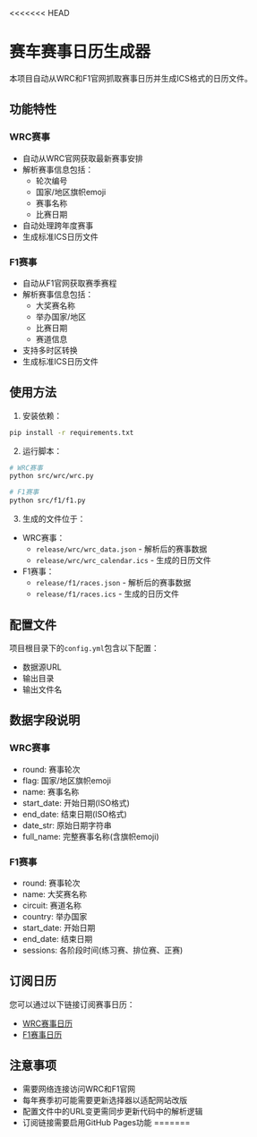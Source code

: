<<<<<<< HEAD
# 赛车赛事日历生成器

本项目自动从WRC和F1官网抓取赛事日历并生成ICS格式的日历文件。

## 功能特性

### WRC赛事
- 自动从WRC官网获取最新赛事安排
- 解析赛事信息包括：
  - 轮次编号
  - 国家/地区旗帜emoji
  - 赛事名称
  - 比赛日期
- 自动处理跨年度赛事
- 生成标准ICS日历文件

### F1赛事
- 自动从F1官网获取赛季赛程
- 解析赛事信息包括：
  - 大奖赛名称
  - 举办国家/地区
  - 比赛日期
  - 赛道信息
- 支持多时区转换
- 生成标准ICS日历文件

## 使用方法

1. 安装依赖：
```bash
pip install -r requirements.txt
```

2. 运行脚本：
```bash
# WRC赛事
python src/wrc/wrc.py

# F1赛事
python src/f1/f1.py
```

3. 生成的文件位于：
- WRC赛事：
  - `release/wrc/wrc_data.json` - 解析后的赛事数据
  - `release/wrc/wrc_calendar.ics` - 生成的日历文件
- F1赛事：
  - `release/f1/races.json` - 解析后的赛事数据
  - `release/f1/races.ics` - 生成的日历文件

## 配置文件
项目根目录下的`config.yml`包含以下配置：
- 数据源URL
- 输出目录
- 输出文件名

## 数据字段说明

### WRC赛事
- round: 赛事轮次
- flag: 国家/地区旗帜emoji
- name: 赛事名称
- start_date: 开始日期(ISO格式)
- end_date: 结束日期(ISO格式)
- date_str: 原始日期字符串
- full_name: 完整赛事名称(含旗帜emoji)

### F1赛事
- round: 赛事轮次
- name: 大奖赛名称
- circuit: 赛道名称
- country: 举办国家
- start_date: 开始日期
- end_date: 结束日期
- sessions: 各阶段时间(练习赛、排位赛、正赛)

## 订阅日历

您可以通过以下链接订阅赛事日历：
- [WRC赛事日历](https://Miku196.github.io/sport_schedule/release/wrc/wrc.ics)
- [F1赛事日历](https://Miku196.github.io/sport_schedule/release/f1/races.ics)

## 注意事项

- 需要网络连接访问WRC和F1官网
- 每年赛季初可能需要更新选择器以适配网站改版
- 配置文件中的URL变更需同步更新代码中的解析逻辑
- 订阅链接需要启用GitHub Pages功能
=======

